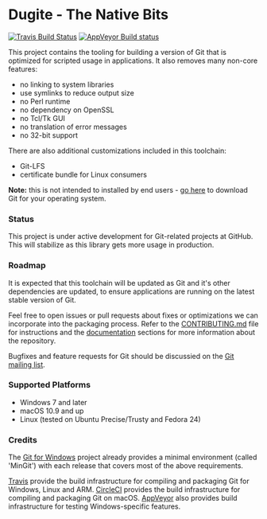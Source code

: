 # Dugite - The Native Bits

[![Travis Build Status](https://api.travis-ci.com/desktop/dugite-native.svg?token=vdtkHSqgzNMgfyZkfVbP&branch=master)](https://travis-ci.com/desktop/dugite-native)
[![AppVeyor Build status](https://ci.appveyor.com/api/projects/status/j0mmb48vs7imoour/branch/master?svg=true)](https://ci.appveyor.com/project/github-windows/dugite-native/branch/master)

This project contains the tooling for building a version of Git that is optimized for
scripted usage in applications. It also removes many non-core features:

 - no linking to system libraries
 - use symlinks to reduce output size
 - no Perl runtime
 - no dependency on OpenSSL
 - no Tcl/Tk GUI
 - no translation of error messages
 - no 32-bit support

There are also additional customizations included in this toolchain:

 - Git-LFS
 - certificate bundle for Linux consumers

**Note:** this is not intended to installed by end users - [go here](https://git-scm.com/)
to download Git for your operating system.

### Status

This project is under active development for Git-related projects at GitHub. This will stabilize as this library gets more usage in production.

### Roadmap

It is expected that this toolchain will be updated as Git and it's other dependencies are updated, to ensure applications are running on the latest
stable version of Git.

Feel free to open issues or pull requests about fixes or optimizations we can incorporate
into the packaging process. Refer to the [CONTRIBUTING.md](./CONTRIBUTING.md) file for instructions and the [documentation](./docs/) sections for more information about the repository.

Bugfixes and feature requests for Git should be discussied on the [Git mailing list](https://git.wiki.kernel.org/index.php/GitCommunity).

### Supported Platforms

 - Windows 7 and later
 - macOS 10.9 and up
 - Linux (tested on Ubuntu Precise/Trusty and Fedora 24)

### Credits

The [Git for Windows](https://git-for-windows.github.io) project already
provides a minimal environment (called 'MinGit') with each release that covers
most of the above requirements.

[Travis](https://travis-ci.org/) provide the build infrastructure for compiling and packaging Git for Windows, Linux and ARM. [CircleCI](https://circleci.com) provides the build infrastructure for compiling and packaging Git on macOS. [AppVeyor](https://appveyor.com/) also provides build infrastructure for testing Windows-specific features.
